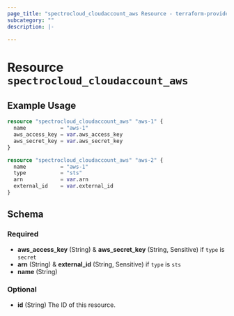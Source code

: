 ```yaml
---
page_title: "spectrocloud_cloudaccount_aws Resource - terraform-provider-spectrocloud"
subcategory: ""
description: |-
  
---
```


# Resource `spectrocloud_cloudaccount_aws`



## Example Usage

```terraform
resource "spectrocloud_cloudaccount_aws" "aws-1" {
  name           = "aws-1"
  aws_access_key = var.aws_access_key
  aws_secret_key = var.aws_secret_key
}
```
```terraform
resource "spectrocloud_cloudaccount_aws" "aws-2" {
  name           = "aws-1"
  type           = "sts"
  arn            = var.arn
  external_id    = var.external_id
}
```


## Schema

### Required

- **aws_access_key** (String) & **aws_secret_key** (String, Sensitive) if `type` is `secret`
- **arn** (String) & **external_id** (String, Sensitive) if `type` is `sts`
- **name** (String)

### Optional

- **id** (String) The ID of this resource.


